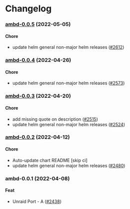 # Changelog



<a name="ambd-0.0.5"></a>
### [ambd-0.0.5](https://github.com/truecharts/apps/compare/ambd-0.0.4...ambd-0.0.5) (2022-05-05)

#### Chore

* update helm general non-major helm releases ([#2612](https://github.com/truecharts/apps/issues/2612))



<a name="ambd-0.0.4"></a>
### [ambd-0.0.4](https://github.com/truecharts/apps/compare/ambd-0.0.3...ambd-0.0.4) (2022-04-26)

#### Chore

* update helm general non-major helm releases ([#2573](https://github.com/truecharts/apps/issues/2573))



<a name="ambd-0.0.3"></a>
### [ambd-0.0.3](https://github.com/truecharts/apps/compare/ambd-0.0.2...ambd-0.0.3) (2022-04-20)

#### Chore

* add missing quote on description ([#2515](https://github.com/truecharts/apps/issues/2515))
* update helm general non-major helm releases ([#2524](https://github.com/truecharts/apps/issues/2524))



<a name="ambd-0.0.2"></a>
### [ambd-0.0.2](https://github.com/truecharts/apps/compare/ambd-0.0.1...ambd-0.0.2) (2022-04-12)

#### Chore

* Auto-update chart README [skip ci]
* update helm general non-major helm releases ([#2480](https://github.com/truecharts/apps/issues/2480))



<a name="ambd-0.0.1"></a>
### ambd-0.0.1 (2022-04-08)

#### Feat

* Unraid Port - A ([#2438](https://github.com/truecharts/apps/issues/2438))
